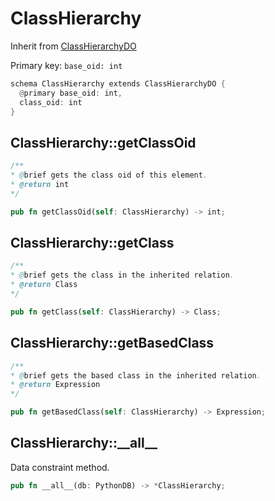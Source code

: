 # ClassHierarchy

Inherit from [ClassHierarchyDO](./ClassHierarchyDO.md)

Primary key: `base_oid: int`

```rust
schema ClassHierarchy extends ClassHierarchyDO {
  @primary base_oid: int,
  class_oid: int
}
```
## ClassHierarchy::getClassOid

```java
/**
* @brief gets the class oid of this element.
* @return int
*/
```
```rust
pub fn getClassOid(self: ClassHierarchy) -> int;
```
## ClassHierarchy::getClass

```java
/**
* @brief gets the class in the inherited relation.
* @return Class
*/
```
```rust
pub fn getClass(self: ClassHierarchy) -> Class;
```
## ClassHierarchy::getBasedClass

```java
/**
* @brief gets the based class in the inherited relation.
* @return Expression
*/
```
```rust
pub fn getBasedClass(self: ClassHierarchy) -> Expression;
```
## ClassHierarchy::\_\_all\_\_

Data constraint method.

```rust
pub fn __all__(db: PythonDB) -> *ClassHierarchy;
```
